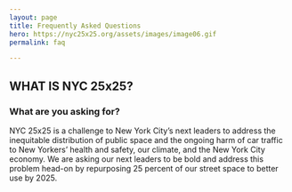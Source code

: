 ```yaml
---
layout: page
title: Frequently Asked Questions
hero: https://nyc25x25.org/assets/images/image06.gif
permalink: faq

---
```


## WHAT IS NYC 25x25?

### What are you asking for?
NYC 25x25 is a challenge to New York City’s next leaders to address the inequitable distribution of public space and the ongoing harm of car traffic to New Yorkers’ health and safety, our climate, and the New York City economy. We are asking our next leaders to be bold and address this problem head-on by repurposing 25 percent of our street space to better use by 2025.